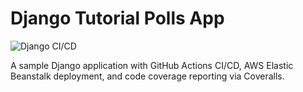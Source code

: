 # Django Tutorial Polls App

![Django CI/CD](https://github.com/UltimateBoss80/swe1-app/actions/workflows/django.yml/badge.svg)


A sample Django application with GitHub Actions CI/CD, AWS Elastic Beanstalk deployment, 
and code coverage reporting via Coveralls.